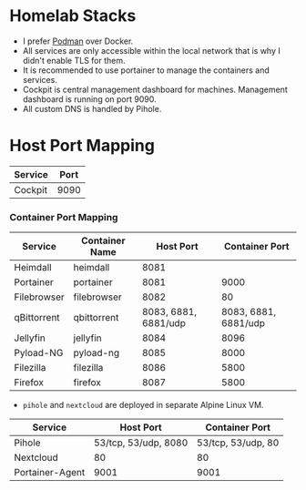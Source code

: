 # Homelab Stacks
- I prefer [Podman](https://podman.io) over Docker.
- All services are only accessible within the local network that is why I didn't enable TLS for them.
- It is recommended to use portainer to manage the containers and services.
- Cockpit is central management dashboard for machines. Management dashboard is running on port 9090.
- All custom DNS is handled by Pihole.

# Host Port Mapping
| Service           | Port                 |
|-------------------|----------------------|
| Cockpit           | 9090                 |

### Container Port Mapping
| Service           | Container Name | Host Port            | Container Port        |
|-------------------|----------------|----------------------|-----------------------|
| Heimdall          | heimdall       | 8081                 |                       |
| Portainer         | portainer      | 8081                 | 9000                  |
| Filebrowser       | filebrowser    | 8082                 | 80                    |
| qBittorrent       | qbittorrent    | 8083, 6881, 6881/udp | 8083, 6881, 6881/udp  |
| Jellyfin          | jellyfin       | 8084                 | 8096                  |
| Pyload-NG         | pyload-ng      | 8085                 | 8000                  |
| Filezilla         | filezilla      | 8086                 | 5800                  |
| Firefox           | firefox        | 8087                 | 5800                  |

- `pihole` and `nextcloud` are deployed in separate Alpine Linux VM.

| Service           | Host Port            | Container Port        |
|-------------------|----------------------|-----------------------|
| Pihole            | 53/tcp, 53/udp, 8080 | 53/tcp, 53/udp, 80    |
| Nextcloud         | 80                   | 80                    |
| Portainer-Agent   | 9001                 | 9001                  |
